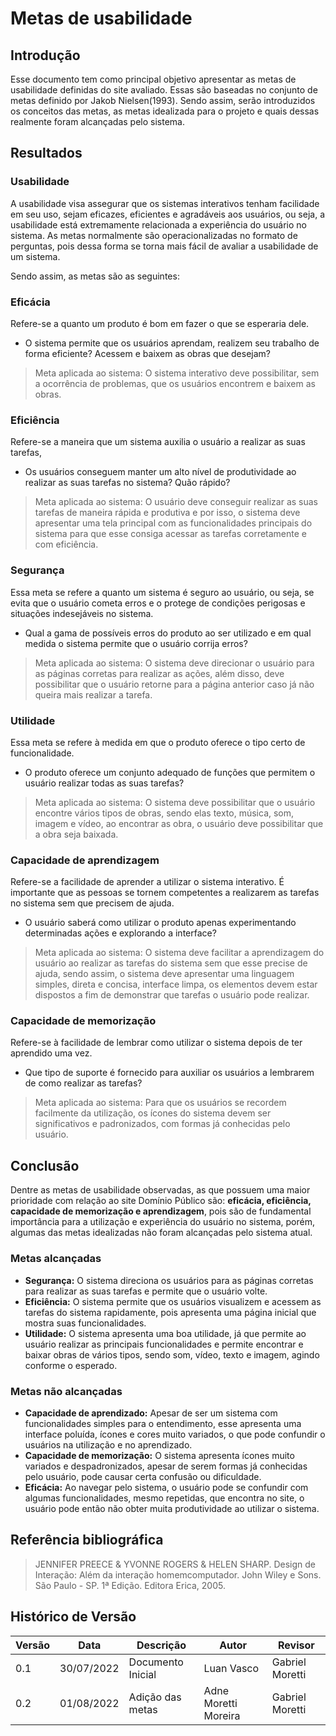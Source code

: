 # Metas de usabilidade

## Introdução

Esse documento tem como principal objetivo apresentar as metas de usabilidade definidas do site avaliado. Essas são baseadas no conjunto de metas definido por Jakob Nielsen(1993). Sendo assim, serão introduzidos os conceitos das metas, as metas idealizada para o projeto e quais dessas realmente foram alcançadas pelo sistema.

## Resultados
### Usabilidade

A usabilidade visa assegurar que os sistemas interativos tenham facilidade em seu uso, sejam eficazes, eficientes e agradáveis aos usuários, ou seja, a usabilidade está extremamente relacionada a experiência do usuário no sistema. As metas normalmente são operacionalizadas no formato de perguntas, pois dessa forma se torna mais fácil de avaliar a usabilidade de um sistema.

Sendo assim, as metas são as seguintes:

### Eficácia

Refere-se a quanto um produto é  bom em fazer o que se esperaria dele.

- O sistema permite que os usuários aprendam, realizem seu trabalho de forma eficiente? Acessem e baixem as obras que desejam?
    
> Meta aplicada ao sistema: O sistema interativo deve possibilitar, sem a ocorrência de problemas, que os usuários encontrem e baixem as obras.

### Eficiência

Refere-se a maneira que um sistema auxilia o usuário a realizar as suas tarefas, 

- Os usuários conseguem manter um alto nível de produtividade ao realizar as suas tarefas no sistema? Quão rápido?

> Meta aplicada ao sistema: O usuário deve conseguir realizar as suas tarefas de maneira rápida e produtiva e por isso, o sistema deve apresentar uma tela principal com as funcionalidades principais do sistema para que esse consiga acessar as tarefas corretamente e com eficiência.

### Segurança

Essa meta se refere a quanto um sistema é seguro ao usuário, ou seja, se evita que o usuário cometa erros e o protege de condições perigosas e situações indesejáveis no sistema. 

- Qual a gama de possíveis erros do produto ao ser utilizado e em qual medida o sistema permite que o usuário corrija erros?

> Meta aplicada ao sistema: O sistema deve direcionar o usuário para as páginas corretas para realizar as ações, além disso, deve possibilitar que o usuário retorne para a página anterior caso já não queira mais realizar a tarefa.

### Utilidade 
Essa meta se refere à medida em que o produto oferece o tipo certo de funcionalidade.
- O produto oferece um conjunto adequado de funções que permitem o usuário realizar todas as suas tarefas?

> Meta aplicada ao sistema: O sistema deve possibilitar que o usuário encontre vários tipos de obras, sendo elas texto, música, som, imagem e vídeo, ao encontrar as obra, o usuário deve possibilitar que a obra seja baixada.

### Capacidade de aprendizagem 
Refere-se a facilidade de aprender a utilizar o sistema interativo. É importante que as pessoas se tornem competentes a realizarem as tarefas no sistema sem que precisem de ajuda.

- O usuário saberá como utilizar o produto apenas experimentando determinadas ações e explorando a interface?

> Meta aplicada ao sistema: O sistema deve facilitar a aprendizagem do usuário ao realizar as tarefas do sistema sem que esse precise de ajuda, sendo assim, o sistema deve apresentar uma linguagem simples, direta e concisa, interface limpa, os elementos devem estar dispostos a fim de demonstrar que tarefas o usuário pode realizar.

### Capacidade de memorização 
Refere-se à facilidade de lembrar como utilizar o sistema depois de ter aprendido uma vez.
- Que tipo de suporte é fornecido para auxiliar os usuários a lembrarem de como realizar as tarefas?

> Meta aplicada ao sistema: Para que os usuários se recordem facilmente da utilização, os ícones do sistema devem ser significativos e padronizados, com formas já conhecidas pelo usuário.



## Conclusão

Dentre as metas de usabilidade observadas, as que possuem uma maior prioridade com relação ao site Domínio Público são: **eficácia, eficiência, capacidade de memorização e aprendizagem**, pois são de fundamental importância para a utilização e experiência do usuário no sistema, porém, algumas das metas idealizadas não foram alcançadas pelo sistema atual.
### Metas alcançadas
 - **Segurança:** O sistema direciona os usuários para as páginas corretas para realizar as suas tarefas e permite que o usuário volte.
 - **Eficiência:** O sistema permite que os usuários visualizem e acessem as tarefas do sistema rapidamente, pois apresenta uma página inicial que mostra suas funcionalidades. 
- **Utilidade:** O sistema apresenta uma boa utilidade, já que permite ao usuário realizar as principais funcionalidades e permite encontrar e baixar obras de vários tipos, sendo som, vídeo, texto e imagem, agindo conforme o esperado. 

### Metas não alcançadas
- **Capacidade de aprendizado:** Apesar de ser um sistema com funcionalidades simples para o entendimento, esse apresenta uma interface poluída, ícones e cores muito variados, o que pode confundir o usuários na utilização e no aprendizado.
- **Capacidade de memorização:** O sistema apresenta ícones muito variados e despadronizados, apesar de serem formas já conhecidas pelo usuário, pode causar certa confusão ou dificuldade.
- **Eficácia:** Ao navegar pelo sistema, o usuário pode se confundir com algumas funcionalidades, mesmo repetidas, que encontra no site, o usuário pode então não obter muita produtividade ao utilizar o sistema.

## Referência bibliográfica
> JENNIFER PREECE & YVONNE ROGERS & HELEN SHARP. Design de Interação: Além da interação homemcomputador. John Wiley e Sons. São Paulo - SP. 1ª Edição. Editora Erica, 2005.

## Histórico de Versão

| Versão | Data | Descrição | Autor | Revisor |
|--------|------|-----------|-------|---------|
| 0.1 | 30/07/2022 | Documento Inicial | Luan Vasco | Gabriel Moretti |
| 0.2 | 01/08/2022 | Adição das metas | Adne Moretti Moreira | Gabriel Moretti |
